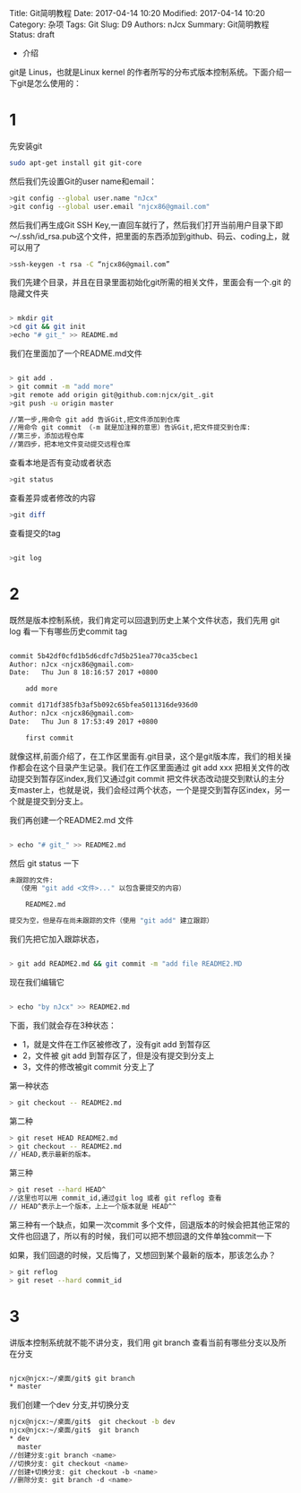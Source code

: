 Title: Git简明教程
Date: 2017-04-14 10:20
Modified: 2017-04-14 10:20
Category: 杂项
Tags: Git
Slug: D9
Authors: nJcx
Summary: Git简明教程
Status: draft


- 介绍

git是 Linus，也就是Linux kernel 的作者所写的分布式版本控制系统。下面介绍一下git是怎么使用的：

# 1

先安装git
```bash
sudo apt-get install git git-core

```
然后我们先设置Git的user name和email：

```bash
>git config --global user.name "nJcx"
>git config --global user.email "njcx86@gmail.com"
```
然后我们再生成Git SSH Key,一直回车就行了，然后我们打开当前用户目录下即～/.ssh/id_rsa.pub这个文件，把里面的东西添加到github、码云、coding上，就可以用了

```bash
>ssh-keygen -t rsa -C “njcx86@gmail.com”
```

我们先建个目录，并且在目录里面初始化git所需的相关文件，里面会有一个.git 的隐藏文件夹
```bash

> mkdir git 
>cd git && git init
>echo "# git_" >> README.md

```
我们在里面加了一个README.md文件

```bash

> git add .
> git commit -m "add more" 
>git remote add origin git@github.com:njcx/git_.git
>git push -u origin master

//第一步,用命令 git add 告诉Git,把文件添加到仓库
//用命令 git commit （-m 就是加注释的意思）告诉Git,把文件提交到仓库:
//第三步，添加远程仓库
//第四步，把本地文件变动提交远程仓库
```
查看本地是否有变动或者状态
```bash
>git status

```
查看差异或者修改的内容
```bash
>git diff
```
查看提交的tag

```bash

>git log

```

# 2

既然是版本控制系统，我们肯定可以回退到历史上某个文件状态，我们先用 git log 看一下有哪些历史commit tag

```bash

commit 5b42df0cfd1b5d6cdfc7d5b251ea770ca35cbec1
Author: nJcx <njcx86@gmail.com>
Date:   Thu Jun 8 18:16:57 2017 +0800

    add more

commit d171df385fb3af5b092c65bfea5011316de936d0
Author: nJcx <njcx86@gmail.com>
Date:   Thu Jun 8 17:53:49 2017 +0800

    first commit
```
就像这样,前面介绍了，在工作区里面有.git目录，这个是git版本库，我们的相关操作都会在这个目录产生记录。我们在工作区里面通过 git add xxx 把相关文件的改动提交到暂存区index,我们又通过git commit 把文件状态改动提交到默认的主分支master上，也就是说，我们会经过两个状态，一个是提交到暂存区index，另一个就是提交到分支上。

我们再创建一个README2.md 文件

```bash

> echo "# git_" >> README2.md

```
然后 git status 一下

```bash
未跟踪的文件:
  （使用 "git add <文件>..." 以包含要提交的内容）

	README2.md

提交为空，但是存在尚未跟踪的文件（使用 "git add" 建立跟踪）

```
我们先把它加入跟踪状态，

```bash

> git add README2.md && git commit -m "add file README2.MD

```
现在我们编辑它

```bash

> echo "by nJcx" >> README2.md

```
下面，我们就会存在3种状态：

- 1，就是文件在工作区被修改了，没有git add 到暂存区
- 2，文件被 git add 到暂存区了，但是没有提交到分支上
- 3，文件的修改被git commit 分支上了

第一种状态
```bash
> git checkout -- README2.md
```

第二种
```bash
> git reset HEAD README2.md
> git checkout -- README2.md
// HEAD,表示最新的版本。
```
第三种

```bash
> git reset --hard HEAD^ 
//这里也可以用 commit_id,通过git log 或者 git reflog 查看
// HEAD^表示上一个版本，上上一个版本就是 HEAD^^
```
第三种有一个缺点，如果一次commit 多个文件，回退版本的时候会把其他正常的文件也回退了，所以有的时候，我们可以把不想回退的文件单独commit一下

如果，我们回退的时候，又后悔了，又想回到某个最新的版本，那该怎么办？

```bash
> git reflog
> git reset --hard commit_id
```

# 3
讲版本控制系统就不能不讲分支，我们用 git branch 查看当前有哪些分支以及所在分支
```bash

njcx@njcx:~/桌面/git$ git branch
* master

```
我们创建一个dev 分支,并切换分支

```bash
njcx@njcx:~/桌面/git$  git checkout -b dev
njcx@njcx:~/桌面/git$  git branch
* dev
  master
//创建分支:git branch <name>
//切换分支: git checkout <name>
//创建+切换分支: git checkout ‐b <name>
//删除分支: git branch ‐d <name>
```



 

